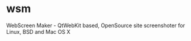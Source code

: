 wsm
===

WebScreen Maker - QtWebKit based, OpenSource site screenshoter for Linux, BSD and Mac OS X

